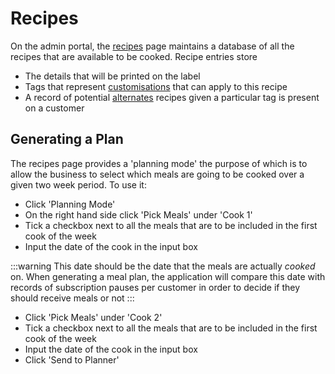 # Recipes

On the admin portal, the [recipes](https://portal.thenutritionistmcr.com/admin/recipes) page maintains a database of all the recipes that are available to be cooked. Recipe entries store

- The details that will be printed on the label
- Tags that represent [customisations](./customisations.md) that can apply to this recipe
- A record of potential [alternates](./alternates.md) recipes given a particular tag is present on a customer

## Generating a Plan

The recipes page provides a 'planning mode' the purpose of which is to allow the business to select which meals are going to be cooked over a given two week period. To use it:

- Click 'Planning Mode'
- On the right hand side click 'Pick Meals' under 'Cook 1'
- Tick a checkbox next to all the meals that are to be included in the first cook of the week
- Input the date of the cook in the input box

:::warning
This date should be the date that the meals are actually _cooked_ on. When generating a meal plan, the application will compare this date with records of subscription pauses per customer in order to decide if they should receive meals or not
:::

- Click 'Pick Meals' under 'Cook 2'
- Tick a checkbox next to all the meals that are to be included in the first cook of the week
- Input the date of the cook in the input box
- Click 'Send to Planner'
